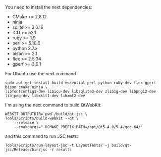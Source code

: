 You need to install the next dependencies:

* CMake >= 2.8.12
* ninja
* sqlite >= 3.6.16
* ICU >= 52.1
* ruby >= 1.9
* perl >= 5.10.0
* python 2.7.x
* bison >= 2.1
* flex >= 2.5.34
* gperf >= 3.0.1

For Ubuntu use the next command

    sudo apt-get install build-essential perl python ruby-dev flex gperf bison cmake ninja \
    libfontconfig1-dev libicu-dev libsqlite3-dev zlib1g-dev libpng12-dev libjpeg-dev libxslt1-dev libxml2-dev 

I'm using the next command to build QtWebKit:

    WEBKIT_OUTPUTDIR=`pwd`/build/qt-jsc \
    Tools/Scripts/build-webkit --qt \
        --release \
        --cmakeargs="-DCMAKE_PREFIX_PATH=/opt/Qt5.4.0/5.4/gcc_64/"

and this command to run JSC tests:

    Tools/Scripts/run-layout-jsc -t LayoutTests/ -j build/qt-jsc/Release/bin/jsc -r results